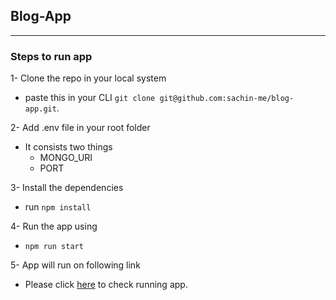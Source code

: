 ## Blog-App
***

### Steps to run app

1- Clone the repo in your local system
  - paste this in your CLI `git clone git@github.com:sachin-me/blog-app.git`.

2- Add .env file in your root folder
  - It consists two things
    - MONGO_URI
    - PORT

3- Install the dependencies
  - run `npm install`

4- Run the app using
  - `npm run start`

5- App will run on following link
  - Please click [here](http://localhost:3000) to check running app.
